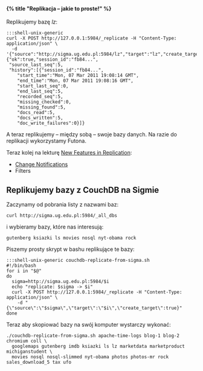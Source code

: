 #### {% title "Replikacja – jakie to proste!" %}

Replikujemy bazę *lz*:

    :::shell-unix-generic
    curl -X POST http://127.0.0.1:5984/_replicate -H "Content-Type: application/json" \
      -d '{"source":"http://sigma.ug.edu.pl:5984/lz","target":"lz","create_target":true}'
    {"ok":true,"session_id":"fb84...",
     "source_last_seq":5,
     "history":[{"session_id":"fb84...",
        "start_time":"Mon, 07 Mar 2011 19:08:14 GMT",
        "end_time":"Mon, 07 Mar 2011 19:08:16 GMT",
        "start_last_seq":0,
        "end_last_seq":5,
        "recorded_seq":5,
        "missing_checked":0,
        "missing_found":5,
        "docs_read":5,
        "docs_written":5,
        "doc_write_failures":0}]}

A teraz replikujemy – między sobą – swoje bazy danych.
Na razie do replikacji wykorzystamy Futona.

Teraz kolej na lekturę [New Features in Replication](http://blog.couchone.com/post/468392274):

* [Change Notifications](http://guide.couchdb.org/draft/notifications.html)
* Filters


## Replikujemy bazy z CouchDB na Sigmie

Zaczynamy od pobrania listy z nazwami baz:

    curl http://sigma.ug.edu.pl:5984/_all_dbs

i wybieramy bazy, które nas interesują:

    gutenberg ksiazki ls movies nosql nyt-obama rock

Piszemy prosty skrypt w bashu replikujące te bazy:

    :::shell-unix-generic couchdb-replicate-from-sigma.sh
    #!/bin/bash
    for i in "$@"
    do
      sigma=http://sigma.ug.edu.pl:5984/$i
      echo "replicate: $sigma -> $i"
      curl -X POST http://127.0.0.1:5984/_replicate -H "Content-Type: application/json" \
        -d "{\"source\":\"$sigma\",\"target\":\"$i\",\"create_target\":true}"
    done

Teraz aby skopiować bazy na swój komputer wystarczy wykonać:

    ./couchdb-replicate-from-sigma.sh apache-time-logs blog-1 blog-2 chromium coll \
      googlemaps gutenberg imdb ksiazki ls lz marketdata marketproduct michiganstudent \
      movies nosql nosql-slimmed nyt-obama photos photos-mr rock sales_download_5 tax ufo
